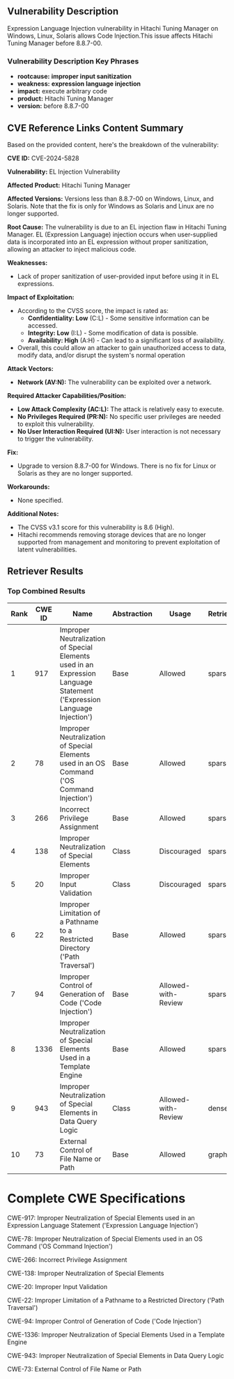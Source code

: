 ## Vulnerability Description
Expression Language Injection vulnerability in Hitachi Tuning Manager on Windows, Linux, Solaris allows Code Injection.This issue affects Hitachi Tuning Manager before 8.8.7-00.

### Vulnerability Description Key Phrases
- **rootcause:** **improper input sanitization**
- **weakness:** **expression language injection**
- **impact:** execute arbitrary code
- **product:** Hitachi Tuning Manager
- **version:** before 8.8.7-00

## CVE Reference Links Content Summary
Based on the provided content, here's the breakdown of the vulnerability:

**CVE ID:** CVE-2024-5828

**Vulnerability:** EL Injection Vulnerability

**Affected Product:** Hitachi Tuning Manager

**Affected Versions:** Versions less than 8.8.7-00 on Windows, Linux, and Solaris. Note that the fix is only for Windows as Solaris and Linux are no longer supported.

**Root Cause:** The vulnerability is due to an EL injection flaw in Hitachi Tuning Manager. EL (Expression Language) injection occurs when user-supplied data is incorporated into an EL expression without proper sanitization, allowing an attacker to inject malicious code.

**Weaknesses:**
*   Lack of proper sanitization of user-provided input before using it in EL expressions.

**Impact of Exploitation:**
*   According to the CVSS score, the impact is rated as:
    *   **Confidentiality: Low** (C:L) - Some sensitive information can be accessed.
    *   **Integrity: Low** (I:L) - Some modification of data is possible.
    *   **Availability: High** (A:H) - Can lead to a significant loss of availability.
*   Overall, this could allow an attacker to gain unauthorized access to data, modify data, and/or disrupt the system's normal operation

**Attack Vectors:**
*   **Network (AV:N):** The vulnerability can be exploited over a network.

**Required Attacker Capabilities/Position:**
*   **Low Attack Complexity (AC:L):** The attack is relatively easy to execute.
*   **No Privileges Required (PR:N):** No specific user privileges are needed to exploit this vulnerability.
*   **No User Interaction Required (UI:N):** User interaction is not necessary to trigger the vulnerability.

**Fix:**
*   Upgrade to version 8.8.7-00 for Windows. There is no fix for Linux or Solaris as they are no longer supported.

**Workarounds:**
*   None specified.

**Additional Notes:**
*   The CVSS v3.1 score for this vulnerability is 8.6 (High).
*   Hitachi recommends removing storage devices that are no longer supported from management and monitoring to prevent exploitation of latent vulnerabilities.

## Retriever Results

### Top Combined Results

| Rank | CWE ID | Name | Abstraction | Usage  | Retrievers | Individual Scores |
|------|--------|------|-------------|-------|------------|-------------------|
| 1 | 917 | Improper Neutralization of Special Elements used in an Expression Language Statement ('Expression Language Injection') | Base | Allowed | sparse | 0.139 |
| 2 | 78 | Improper Neutralization of Special Elements used in an OS Command ('OS Command Injection') | Base | Allowed | sparse | 0.136 |
| 3 | 266 | Incorrect Privilege Assignment | Base | Allowed | sparse | 0.133 |
| 4 | 138 | Improper Neutralization of Special Elements | Class | Discouraged | sparse | 0.131 |
| 5 | 20 | Improper Input Validation | Class | Discouraged | sparse | 0.128 |
| 6 | 22 | Improper Limitation of a Pathname to a Restricted Directory ('Path Traversal') | Base | Allowed | sparse | 0.126 |
| 7 | 94 | Improper Control of Generation of Code ('Code Injection') | Base | Allowed-with-Review | sparse | 0.124 |
| 8 | 1336 | Improper Neutralization of Special Elements Used in a Template Engine | Base | Allowed | sparse | 0.122 |
| 9 | 943 | Improper Neutralization of Special Elements in Data Query Logic | Class | Allowed-with-Review | dense | 0.557 |
| 10 | 73 | External Control of File Name or Path | Base | Allowed | graph | 0.002 |



# Complete CWE Specifications

CWE-917: Improper Neutralization of Special Elements used in an Expression Language Statement ('Expression Language Injection')

CWE-78: Improper Neutralization of Special Elements used in an OS Command ('OS Command Injection')

CWE-266: Incorrect Privilege Assignment

CWE-138: Improper Neutralization of Special Elements

CWE-20: Improper Input Validation

CWE-22: Improper Limitation of a Pathname to a Restricted Directory ('Path Traversal')

CWE-94: Improper Control of Generation of Code ('Code Injection')

CWE-1336: Improper Neutralization of Special Elements Used in a Template Engine

CWE-943: Improper Neutralization of Special Elements in Data Query Logic

CWE-73: External Control of File Name or Path